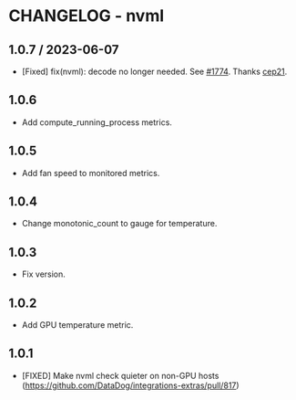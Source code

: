 # CHANGELOG - nvml

## 1.0.7 / 2023-06-07

* [Fixed] fix(nvml): decode no longer needed. See [#1774](https://github.com/DataDog/integrations-extras/pull/1774). Thanks [cep21](https://github.com/cep21).

## 1.0.6

* Add compute_running_process metrics.

## 1.0.5

* Add fan speed to monitored metrics.

## 1.0.4

* Change monotonic_count to gauge for temperature. 

## 1.0.3

* Fix version.

## 1.0.2

* Add GPU temperature metric. 

## 1.0.1

* [FIXED] Make nvml check quieter on non-GPU hosts (https://github.com/DataDog/integrations-extras/pull/817)
